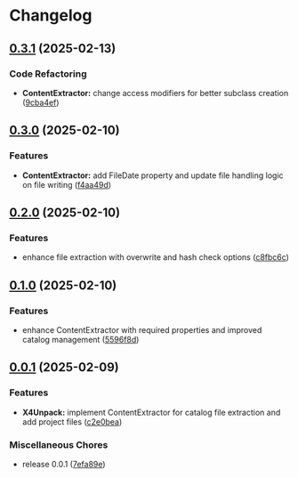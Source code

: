 # Changelog

## [0.3.1](https://github.com/chemodun/X4-UniverseEditor/compare/X4Unpack@v0.3.0...X4Unpack@v0.3.1) (2025-02-13)


### Code Refactoring

* **ContentExtractor:** change access modifiers for better subclass creation ([9cba4ef](https://github.com/chemodun/X4-UniverseEditor/commit/9cba4ef53ee85e9e4840e83acdf1f1104f89a476))

## [0.3.0](https://github.com/chemodun/X4-UniverseEditor/compare/X4Unpack@v0.2.0...X4Unpack@v0.3.0) (2025-02-10)


### Features

* **ContentExtractor:** add FileDate property and update file handling logic on file writing ([f4aa49d](https://github.com/chemodun/X4-UniverseEditor/commit/f4aa49d498364ff5de430634d1ffc730f6928ca9))

## [0.2.0](https://github.com/chemodun/X4-UniverseEditor/compare/X4Unpack@v0.1.0...X4Unpack@v0.2.0) (2025-02-10)


### Features

* enhance file extraction with overwrite and hash check options ([c8fbc6c](https://github.com/chemodun/X4-UniverseEditor/commit/c8fbc6cfb1128025558ad95d166f6faa45bef533))

## [0.1.0](https://github.com/chemodun/X4-UniverseEditor/compare/X4Unpack@v0.0.1...X4Unpack@v0.1.0) (2025-02-10)


### Features

* enhance ContentExtractor with required properties and improved catalog management ([5596f8d](https://github.com/chemodun/X4-UniverseEditor/commit/5596f8d498d528e410dadff372d10f73fff0c618))

## [0.0.1](https://github.com/chemodun/X4-UniverseEditor/compare/X4Unpack-v0.0.1...X4Unpack@v0.0.1) (2025-02-09)


### Features

* **X4Unpack:** implement ContentExtractor for catalog file extraction and add project files ([c2e0bea](https://github.com/chemodun/X4-UniverseEditor/commit/c2e0beaac7e4f04ab3ecb9b85f2201e10c379039))


### Miscellaneous Chores

* release 0.0.1 ([7efa89e](https://github.com/chemodun/X4-UniverseEditor/commit/7efa89e5fefe14be0435dd40d1539eaee93c5070))
